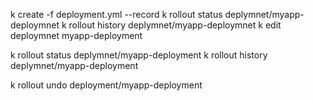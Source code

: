 
k create -f deployment.yml --record
k rollout status deplymnet/myapp-deploymnet
k rollout history deplymnet/myapp-deploymnet
k edit deploymnet myapp-deployment

k rollout status deplymnet/myapp-deployment
k rollout history deplymnet/myapp-deployment


k rollout undo deployment/myapp-deployment
